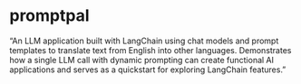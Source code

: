 # promptpal
“An LLM application built with LangChain using chat models and prompt templates to translate text from English into other languages. Demonstrates how a single LLM call with dynamic prompting can create functional AI applications and serves as a quickstart for exploring LangChain features.”
